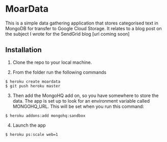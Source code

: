 # MoarData

This is a simple data gathering application that stores categorised text in MongoDB for transfer to Google Cloud Storage. It relates to a blog post on the subject I wrote for the SendGrid blog [url coming soon]

## Installation

1. Clone the repo to your local machine.

2. From the folder run the following commands

```
$ heroku create moardata
$ git push heroku master
```
3. Then add the MongoHQ add on, so you have somewhere to store the data. The app is set up to look for an environment variable called MONGOHQ_URL. This will be set when you run this command:
```
$ heroku addons:add mongohq:sandbox
```

4. Launch the app
```
$ heroku ps:scale web=1
```
